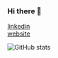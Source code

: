 ### Hi there 👋

[linkedin](https://linkedin.com/in/joshua-n-schmidt)  
[website](https://joshuaschmidt.tech)  

![GitHub stats](https://github-readme-stats.vercel.app/api?username=jschmidtnj&show_icons=true&theme=dark)

<!--
**jschmidtnj/jschmidtnj** is a ✨ _special_ ✨ repository because its `README.md` (this file) appears on your GitHub profile.

Here are some ideas to get you started:

- 🔭 I’m currently working on ...
- 🌱 I’m currently learning ...
- 👯 I’m looking to collaborate on ...
- 🤔 I’m looking for help with ...
- 💬 Ask me about ...
- 📫 How to reach me: ...
- 😄 Pronouns: ...
- ⚡ Fun fact: ...
-->
